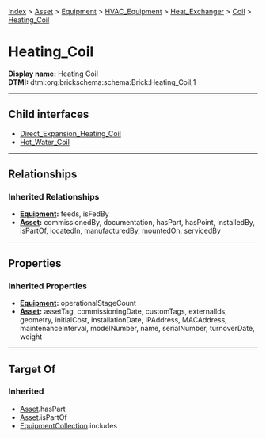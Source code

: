 [Index](../../../../../../Index.md) > [Asset](../../../../../Asset.md) > [Equipment](../../../../Equipment.md) > [HVAC_Equipment](../../../HVAC_Equipment.md) > [Heat_Exchanger](../../Heat_Exchanger.md) > [Coil](../Coil.md) > [Heating_Coil](#)
# Heating_Coil

**Display name:** Heating Coil<br />
**DTMI:** dtmi:org:brickschema:schema:Brick:Heating_Coil;1

---

## Child interfaces
* [Direct_Expansion_Heating_Coil](Direct_Expansion_Heating_Coil.md)
* [Hot_Water_Coil](Hot_Water_Coil.md)

---

## Relationships
### Inherited Relationships
* **[Equipment](../../../../Equipment.md):** feeds, isFedBy
* **[Asset](../../../../../Asset.md):** commissionedBy, documentation, hasPart, hasPoint, installedBy, isPartOf, locatedIn, manufacturedBy, mountedOn, servicedBy

---

## Properties
### Inherited Properties
* **[Equipment](../../../../Equipment.md):** operationalStageCount
* **[Asset](../../../../../Asset.md):** assetTag, commissioningDate, customTags, externalIds, geometry, initialCost, installationDate, IPAddress, MACAddress, maintenanceInterval, modelNumber, name, serialNumber, turnoverDate, weight

---

## Target Of
### Inherited
* [Asset](../../../../../Asset.md).hasPart
* [Asset](../../../../../Asset.md).isPartOf
* [EquipmentCollection](../../../../../../Collection/AssetCollection/EquipmentCollection/EquipmentCollection.md).includes
